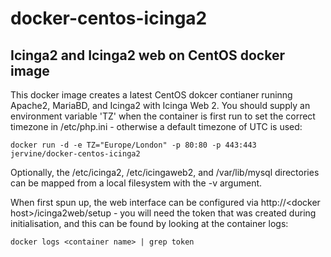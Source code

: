 # docker-centos-icinga2
## Icinga2 and Icinga2 web on CentOS docker image

This docker image creates a latest CentOS dokcer contianer runinng Apache2, MariaBD, and Icinga2 with Icinga Web 2. You should supply an environment variable 'TZ' when the container is first run to set the correct timezone in /etc/php.ini - otherwise a default timezone of UTC is used:

    docker run -d -e TZ="Europe/London" -p 80:80 -p 443:443 jervine/docker-centos-icinga2

Optionally, the /etc/icinga2, /etc/icingaweb2, and /var/lib/mysql directories can be mapped from a local filesystem with the -v argument.

When first spun up, the web interface can be configured via http://\<docker host\>/icinga2web/setup - you will need the token that was created during initialisation, and this can be found by looking at the container logs:

    docker logs <container name> | grep token
